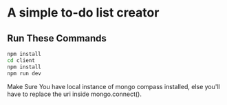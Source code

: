 # A simple to-do list creator

## Run These Commands

```bash
npm install
cd client
npm install
npm run dev
```

Make Sure You have local instance of mongo compass installed, else you'll have to replace the uri inside mongo.connect().
